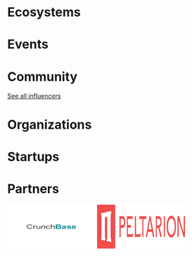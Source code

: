 <!-- TITLE: AI WIKI -->




<div class=status>

</div>

# Ecosystems



# Events
<div class=events>

</div>

# Community
<div class=influencers>

</div>

[See all influencers](/main/communities)

<!-- WHEN ADDING NEW ORGANIZATIONS PLEASE FOLLOW THIS SCHEMA
#### Organization_Name
Organization_Category
**Organizer:** Name_Of_Organization_Leader
Link_To_Organization's_Website_or_Page
**Description:** Organization's_Description
NOT FOLLOWING THIS SCHEMA WILL RESULT IN INACCURACY IN DATABASE SO BE CAREFUL!
EVERY CHARACTER LIKE # AND * ARE VITAL, SO WE ADVISE YOU TO COPY THE SCHEMA AND JUST FILL IN THE DATA IN POSITION
BETWEEN EVERY ORGANIZATION SCHEMA SHOULD BE BLANK LINE -->

# Organizations
<div class=organizations>

</div>

# Startups
<div class=startups>

</div>

# Partners
<div class=partners>

<img src="../assets/images/Crunchbase_logo.png" style="width:200px; height:100px;"/>
<img src="../assets/images/peltarion_logotype_horizontal_red.png" style="width:200px; height:100px;" />
</div>

